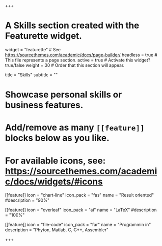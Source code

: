 +++
# A Skills section created with the Featurette widget.
widget = "featurette"  # See https://sourcethemes.com/academic/docs/page-builder/
headless = true  # This file represents a page section.
active = true  # Activate this widget? true/false
weight = 30  # Order that this section will appear.

title = "Skills"
subtitle = ""

# Showcase personal skills or business features.
# 
# Add/remove as many `[[feature]]` blocks below as you like.
# 
# For available icons, see: https://sourcethemes.com/academic/docs/widgets/#icons

[[feature]]
  icon = "chart-line"
  icon_pack = "fas"
  name = "Result oriented"
  #description = "90%"
  
[[feature]]
  icon = "overleaf"
  icon_pack = "ai"
  name = "LaTeX"
  #description = "100%"  
  
[[feature]]
  icon = "file-code"
  icon_pack = "far"
  name = "Programmin in"
  description = "Phyton, Matlab, C, C++, Assembler"

+++
